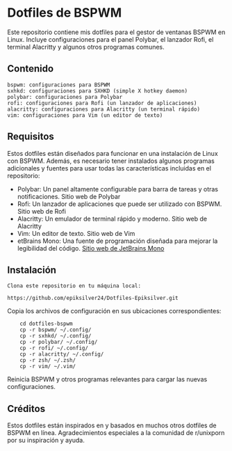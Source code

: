 # Dotfiles de BSPWM

Este repositorio contiene mis dotfiles para el gestor de ventanas BSPWM en Linux. Incluye configuraciones para el panel Polybar, el lanzador Rofi, el terminal Alacritty y algunos otros programas comunes.
## Contenido

    bspwm: configuraciones para BSPWM
    sxhkd: configuraciones para SXHKD (simple X hotkey daemon)
    polybar: configuraciones para Polybar
    rofi: configuraciones para Rofi (un lanzador de aplicaciones)
    alacritty: configuraciones para Alacritty (un terminal rápido)
    vim: configuraciones para Vim (un editor de texto)

## Requisitos

Estos dotfiles están diseñados para funcionar en una instalación de Linux con BSPWM. Además, es necesario tener instalados algunos programas adicionales y fuentes para usar todas las características incluidas en el repositorio:

 -   Polybar: Un panel altamente configurable para barra de tareas y otras notificaciones. Sitio web de Polybar
 -   Rofi: Un lanzador de aplicaciones que puede ser utilizado con BSPWM. Sitio web de Rofi
 -   Alacritty: Un emulador de terminal rápido y moderno. Sitio web de Alacritty
 -   Vim: Un editor de texto. Sitio web de Vim
 -   etBrains Mono: Una fuente de programación diseñada para mejorar la legibilidad del código. [Sitio web de JetBrains Mono](https://www.jetbrains.com/lp/mono/)



## Instalación

    Clona este repositorio en tu máquina local:

  
```
https://github.com/epiksilver24/Dotfiles-Epiksilver.git
```


Copia los archivos de configuración en sus ubicaciones correspondientes:

```
    cd dotfiles-bspwm
    cp -r bspwm/ ~/.config/
    cp -r sxhkd/ ~/.config/
    cp -r polybar/ ~/.config/
    cp -r rofi/ ~/.config/
    cp -r alacritty/ ~/.config/
    cp -r zsh/ ~/.zsh/
    cp -r vim/ ~/.vim/
```

Reinicia BSPWM y otros programas relevantes para cargar las nuevas configuraciones.

## Créditos

Estos dotfiles están inspirados en y basados en muchos otros dotfiles de BSPWM en línea. Agradecimientos especiales a la comunidad de r/unixporn por su inspiración y ayuda.

